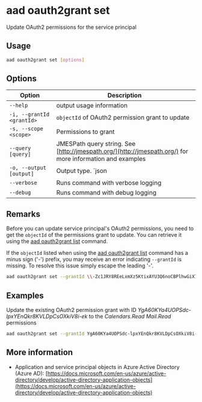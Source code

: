# aad oauth2grant set

Update OAuth2 permissions for the service principal

## Usage

```sh
aad oauth2grant set [options]
```

## Options

Option|Description
------|-----------
`--help`|output usage information
`-i, --grantId <grantId>`|`objectId` of OAuth2 permission grant to update
`-s, --scope <scope>`|Permissions to grant
`--query [query]`|JMESPath query string. See [http://jmespath.org/](http://jmespath.org/) for more information and examples
`-o, --output [output]`|Output type. `json|text`. Default `text`
`--verbose`|Runs command with verbose logging
`--debug`|Runs command with debug logging

## Remarks

Before you can update service principal's OAuth2 permissions, you need to get the `objectId` of the permissions grant to update. You can retrieve it using the [aad oauth2grant list](./oauth2grant-list.md) command.

If the `objectId` listed when using the [aad oauth2grant list](./oauth2grant-list.md) command has a minus sign ('-') prefix, you may receive an error indicating `--grantId` is missing.  To resolve this issue simply escape the leading '-'.  

```sh
aad oauth2grant set --grantId \\-Zc1JRY8REeLxmXz5KtixAYU3Q6noCBPlhwGiX7pxmU
```

## Examples

Update the existing OAuth2 permission grant with ID _YgA60KYa4UOPSdc-lpxYEnQkr8KVLDpCsOXkiV8i-ek_ to the _Calendars.Read Mail.Read_ permissions

```sh
aad oauth2grant set --grantId YgA60KYa4UOPSdc-lpxYEnQkr8KVLDpCsOXkiV8i-ek --scope "Calendars.Read Mail.Read"
```

## More information

- Application and service principal objects in Azure Active Directory (Azure AD): [https://docs.microsoft.com/en-us/azure/active-directory/develop/active-directory-application-objects](https://docs.microsoft.com/en-us/azure/active-directory/develop/active-directory-application-objects)